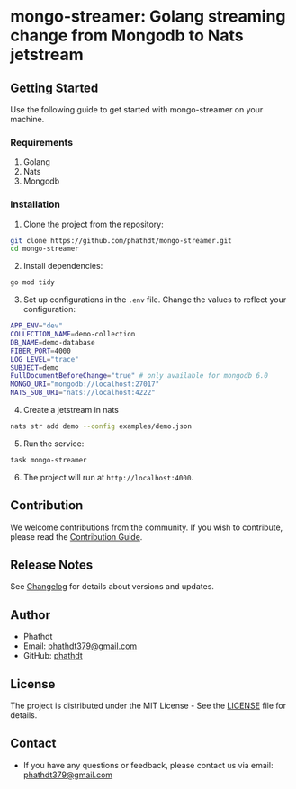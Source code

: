 # mongo-streamer: Golang streaming change from Mongodb to Nats jetstream


## Getting Started

Use the following guide to get started with mongo-streamer on your machine.

### Requirements

1. Golang
2. Nats
3. Mongodb

### Installation

1. Clone the project from the repository:

```bash
git clone https://github.com/phathdt/mongo-streamer.git
cd mongo-streamer
```

2. Install dependencies:

```bash
go mod tidy
```

3. Set up configurations in the `.env` file. Change the values to reflect your configuration:

```bash
APP_ENV="dev"
COLLECTION_NAME=demo-collection
DB_NAME=demo-database
FIBER_PORT=4000
LOG_LEVEL="trace"
SUBJECT=demo
FullDocumentBeforeChange="true" # only available for mongodb 6.0
MONGO_URI="mongodb://localhost:27017"
NATS_SUB_URI="nats://localhost:4222"

```

4. Create a jetstream in nats

```bash
nats str add demo --config examples/demo.json
```

5. Run the service:

```bash
task mongo-streamer
```

6. The project will run at `http://localhost:4000`.

## Contribution

We welcome contributions from the community. If you wish to contribute, please read the [Contribution Guide](CONTRIBUTING.md).

## Release Notes

See [Changelog](CHANGELOG.md) for details about versions and updates.

## Author

- Phathdt
- Email: phathdt379@gmail.com
- GitHub: [phathdt](https://github.com/phathdt)

## License

The project is distributed under the MIT License - See the [LICENSE](LICENSE) file for details.

## Contact

- If you have any questions or feedback, please contact us via email: phathdt379@gmail.com
